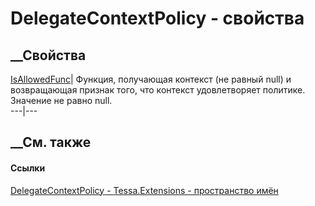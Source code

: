 # DelegateContextPolicy<TContext> \- свойства
##  __Свойства
[IsAllowedFunc](P_Tessa_Extensions_DelegateContextPolicy_1_IsAllowedFunc.htm)|
Функция, получающая контекст (не равный null) и возвращающая признак того, что
контекст удовлетворяет политике. Значение не равно null.  
---|---  
## __См. также
#### Ссылки
[DelegateContextPolicy<TContext> \-
](T_Tessa_Extensions_DelegateContextPolicy_1.htm)
[Tessa.Extensions - пространство имён](N_Tessa_Extensions.htm)
